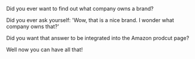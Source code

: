Did you ever want to find out what company owns a brand?

Did you ever ask yourself: 'Wow, that is a nice brand. I wonder what company owns that?'

Did you want that answer to be integrated into the Amazon prodcut page?

Well now you can have all that!
